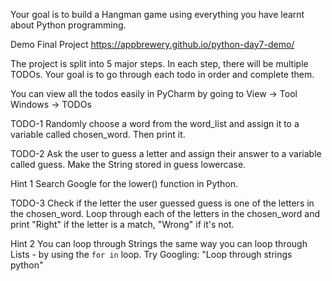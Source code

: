 Your goal is to build a Hangman game using everything you have learnt about Python programming.

Demo Final Project
https://appbrewery.github.io/python-day7-demo/

The project is split into 5 major steps. In each step, there will be multiple TODOs. Your goal is to go through each todo in order and complete them.

You can view all the todos easily in PyCharm by going to View -> Tool Windows -> TODOs

TODO-1
Randomly choose a word from the word_list and assign it to a variable called chosen_word. Then print it.

TODO-2
Ask the user to guess a letter and assign their answer to a variable called guess. Make the String stored in guess lowercase.

 Hint 1
 Search Google for the lower() function in Python.
 
TODO-3
Check if the letter the user guessed guess is one of the letters in the chosen_word. Loop through each of the letters in the chosen_word and print "Right" if the letter is a match, "Wrong" if it's not.

 Hint 2 
 You can loop through Strings the same way you can loop through Lists - by using the `for in` loop. Try Googling: "Loop through strings python"